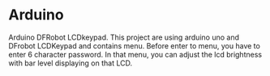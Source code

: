 # Arduino
Arduino DFRobot LCDkeypad.
This project are using arduino uno and DFrobot LCDKeypad and contains menu.
Before enter to menu, you have to enter 6 character password. In that menu, you can adjust the lcd brightness with bar level displaying on that LCD.

